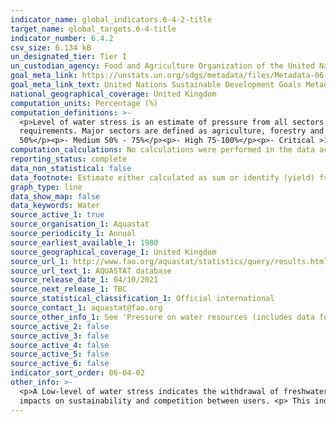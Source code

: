 ```yaml
---
indicator_name: global_indicators.6-4-2-title
target_name: global_targets.6-4-title
indicator_number: 6.4.2
csv_size: 6.134 kB
un_designated_tier: Tier I
un_custodian_agency: Food and Agriculture Organization of the United Nations (FAO)
goal_meta_link: https://unstats.un.org/sdgs/metadata/files/Metadata-06-04-02.pdf
goal_meta_link_text: United Nations Sustainable Development Goals Metadata (PDF 615 KB)
national_geographical_coverage: United Kingdom
computation_units: Percentage (%)
computation_definitions: >-
  <p>Level of water stress is an estimate of pressure from all sectors on the country’s renewable freshwater resources. Established as the ratio between total freshwater withdrawn by all major sectors and total renewable freshwater resources, after taking into account environmental flow
  requirements. Major sectors are defined as agriculture, forestry and fishing, manufacturing, electricity industry, and services. </p><p>Above 25% of water stress, four classes have been identified to signal different levels of stress severity:</p><p>- No stress <25%</p><p> - Low 25% -
  50%</p><p>- Medium 50% - 75%</p><p>- High 75-100%</p><p>- Critical >100%</p>
computation_calculations: No calculations were performed in the data acquisition of this indicator as appropriate data was readily available in the final format specified by this indicator.
reporting_status: complete
data_non_statistical: false
data_footnote: Estimate either calculated as sum or identify (yield) from official values or from an AQUASTAT estimation
graph_type: line
data_show_map: false
data_keywords: Water
source_active_1: true
source_organisation_1: Aquastat
source_periodicity_1: Annual
source_earliest_available_1: 1980
source_geographical_coverage_1: United Kingdom
source_url_1: http://www.fao.org/aquastat/statistics/query/results.html
source_url_text_1: AQUASTAT database
source_release_date_1: 04/10/2021
source_next_release_1: TBC
source_statistical_classification_1: Official international
source_contact_1: aquastat@fao.org
source_other_info_1: See 'Pressure on water resources (includes data for SDG 6.4)' and 'United Kingdom' for data table
source_active_2: false
source_active_3: false
source_active_4: false
source_active_5: false
source_active_6: false
indicator_sort_order: 06-04-02
other_info: >-
  <p>A Low-level of water stress indicates the withdrawal of freshwater by sector is marginal compared to available resources.<p>High-level water stress indicates the combined withdrawal by sectors reflects a substantial share of total freshwater  resources. Creating potential domino
  impacts on sustainability and competition between users. <p> This indicator is also known as water withdrawal intensity.<p> Data follows the UN specification for this indicator. This indicator has been identified in collaboration with topic experts.
---
```

